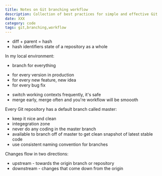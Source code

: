 ```yaml
---
title: Notes on Git branching workflow
description: Collection of best practices for simple and effective Git branching
date: XXX
category: code
tags: git,branching,workflow
---
```


- diff + parent = hash
- hash identifiers state of a repository as a whole

In my local environment:

* branch for everything
- for every version in production
- for every new feature, new idea
- for every bug fix
* switch working contexts frequently, it's safe
* merge early, merge often and you're workflow will be smoooth

Every Git repository has a default branch called master:

- keep it nice and clean
- integegration zone
- never do any coding in the master branch
- available to branch off of master to get clean snapshot of latest stable code
- use consistent naming convention for branches

Changes flow in two directions:
- upstream - towards the origin branch or repository
- downstream - changes that come down from the origin 

[jdyt]: http://www.youtube.com/watch?v=QB6r9Y7mqyU
